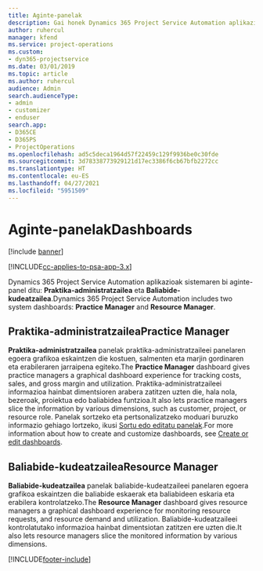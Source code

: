 ```yaml
---
title: Aginte-panelak
description: Gai honek Dynamics 365 Project Service Automation aplikazioko jakinarazpenen panelei buruzko informazioa eskaintzen du.
author: ruhercul
manager: kfend
ms.service: project-operations
ms.custom:
- dyn365-projectservice
ms.date: 03/01/2019
ms.topic: article
ms.author: ruhercul
audience: Admin
search.audienceType:
- admin
- customizer
- enduser
search.app:
- D365CE
- D365PS
- ProjectOperations
ms.openlocfilehash: ad5c5deca1964d57f22459c129f9936be0c30fde
ms.sourcegitcommit: 3d78338773929121d17ec3386f6cb67bfb2272cc
ms.translationtype: HT
ms.contentlocale: eu-ES
ms.lasthandoff: 04/27/2021
ms.locfileid: "5951509"
---
```

# <a name="dashboards"></a><span data-ttu-id="5ece6-103">Aginte-panelak</span><span class="sxs-lookup"><span data-stu-id="5ece6-103">Dashboards</span></span>

[!include [banner](../includes/psa-now-project-operations.md)]

[!INCLUDE[cc-applies-to-psa-app-3.x](../includes/cc-applies-to-psa-app-3x.md)]

<span data-ttu-id="5ece6-104">Dynamics 365 Project Service Automation aplikazioak sistemaren bi aginte-panel ditu: **Praktika-administratzailea** eta **Baliabide-kudeatzailea**.</span><span class="sxs-lookup"><span data-stu-id="5ece6-104">Dynamics 365 Project Service Automation includes two system dashboards: **Practice Manager** and **Resource Manager**.</span></span>

## <a name="practice-manager"></a><span data-ttu-id="5ece6-105">Praktika-administratzailea</span><span class="sxs-lookup"><span data-stu-id="5ece6-105">Practice Manager</span></span> 

<span data-ttu-id="5ece6-106">**Praktika-administratzailea** panelak praktika-administratzaileei panelaren egoera grafikoa eskaintzen die kostuen, salmenten eta marjin gordinaren eta erabileraren jarraipena egiteko.</span><span class="sxs-lookup"><span data-stu-id="5ece6-106">The **Practice Manager** dashboard gives practice managers a graphical dashboard experience for tracking costs, sales, and gross margin and utilization.</span></span> <span data-ttu-id="5ece6-107">Praktika-administratzaileei informazioa hainbat dimentsioren arabera zatitzen uzten die, hala nola, bezeroak, proiektua edo baliabidea funtzioa.</span><span class="sxs-lookup"><span data-stu-id="5ece6-107">It also lets practice managers slice the information by various dimensions, such as customer, project, or resource role.</span></span> <span data-ttu-id="5ece6-108">Panelak sortzeko eta pertsonalizatzeko moduari buruzko informazio gehiago lortzeko, ikusi [Sortu edo editatu panelak](/dynamics365/customerengagement/on-premises/customize/create-edit-dashboards).</span><span class="sxs-lookup"><span data-stu-id="5ece6-108">For more information about how to create and customize dashboards, see [Create or edit dashboards](/dynamics365/customerengagement/on-premises/customize/create-edit-dashboards).</span></span>

## <a name="resource-manager"></a><span data-ttu-id="5ece6-109">Baliabide-kudeatzailea</span><span class="sxs-lookup"><span data-stu-id="5ece6-109">Resource Manager</span></span> 

<span data-ttu-id="5ece6-110">**Baliabide-kudeatzailea** panelak baliabide-kudeatzaileei panelaren egoera grafikoa eskaintzen die baliabide eskaerak eta baliabideen eskaria eta erabilera kontrolatzeko.</span><span class="sxs-lookup"><span data-stu-id="5ece6-110">The **Resource Manager** dashboard gives resource managers a graphical dashboard experience for monitoring resource requests, and resource demand and utilization.</span></span> <span data-ttu-id="5ece6-111">Baliabide-kudeatzaileei kontrolatutako informazioa hainbat dimentsiotan zatitzen ere uzten die.</span><span class="sxs-lookup"><span data-stu-id="5ece6-111">It also lets resource managers slice the monitored information by various dimensions.</span></span>


[!INCLUDE[footer-include](../includes/footer-banner.md)]